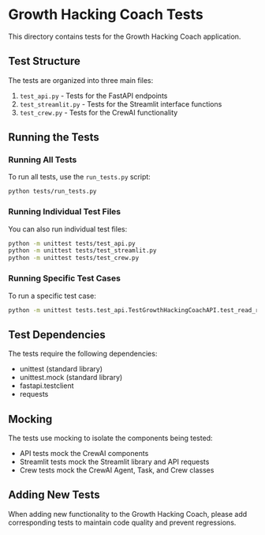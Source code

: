 # Growth Hacking Coach Tests

This directory contains tests for the Growth Hacking Coach application.

## Test Structure

The tests are organized into three main files:

1. `test_api.py` - Tests for the FastAPI endpoints
2. `test_streamlit.py` - Tests for the Streamlit interface functions
3. `test_crew.py` - Tests for the CrewAI functionality

## Running the Tests
 
### Running All Tests

To run all tests, use the `run_tests.py` script:

```bash
python tests/run_tests.py
```

### Running Individual Test Files

You can also run individual test files:

```bash
python -m unittest tests/test_api.py
python -m unittest tests/test_streamlit.py
python -m unittest tests/test_crew.py
```

### Running Specific Test Cases

To run a specific test case:

```bash
python -m unittest tests.test_api.TestGrowthHackingCoachAPI.test_read_root
```

## Test Dependencies

The tests require the following dependencies:

- unittest (standard library)
- unittest.mock (standard library)
- fastapi.testclient
- requests

## Mocking

The tests use mocking to isolate the components being tested:

- API tests mock the CrewAI components
- Streamlit tests mock the Streamlit library and API requests
- Crew tests mock the CrewAI Agent, Task, and Crew classes

## Adding New Tests

When adding new functionality to the Growth Hacking Coach, please add corresponding tests to maintain code quality and prevent regressions.
